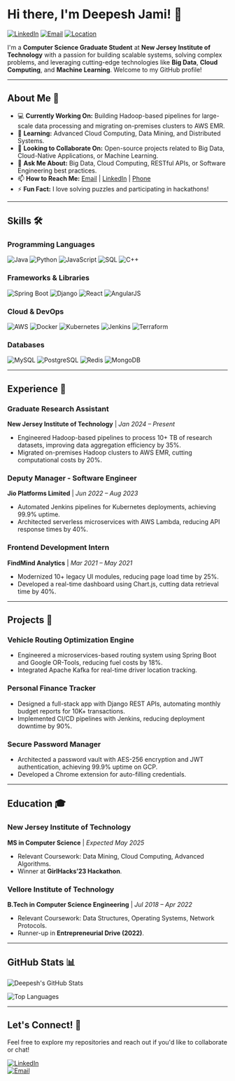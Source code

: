 # Hi there, I'm Deepesh Jami! 👋

[![LinkedIn](https://img.shields.io/badge/LinkedIn-Connect-blue)](https://linkedin.com/in/deepeshjami)
[![Email](https://img.shields.io/badge/Email-Reach%20Out-red)](mailto:deepesh.jami.2000@gmail.com)
[![Location](https://img.shields.io/badge/Location-Jersey%20City,%20NJ-green)](https://www.google.com/maps/place/Jersey+City,+NJ)

I'm a **Computer Science Graduate Student** at **New Jersey Institute of Technology** with a passion for building scalable systems, solving complex problems, and leveraging cutting-edge technologies like **Big Data**, **Cloud Computing**, and **Machine Learning**. Welcome to my GitHub profile!

---

## **About Me** 🚀

- 💻 **Currently Working On:** Building Hadoop-based pipelines for large-scale data processing and migrating on-premises clusters to AWS EMR.
- 🌱 **Learning:** Advanced Cloud Computing, Data Mining, and Distributed Systems.
- 👯 **Looking to Collaborate On:** Open-source projects related to Big Data, Cloud-Native Applications, or Machine Learning.
- 💬 **Ask Me About:** Big Data, Cloud Computing, RESTful APIs, or Software Engineering best practices.
- 📫 **How to Reach Me:** [Email](mailto:deepesh.jami.2000@gmail.com) | [LinkedIn](https://linkedin.com/in/deepeshjami) | [Phone](tel:+1201369621)
- ⚡ **Fun Fact:** I love solving puzzles and participating in hackathons!

---

## **Skills** 🛠️

### **Programming Languages**
![Java](https://img.shields.io/badge/Java-ED8B00?style=for-the-badge&logo=java&logoColor=white)
![Python](https://img.shields.io/badge/Python-3776AB?style=for-the-badge&logo=python&logoColor=white)
![JavaScript](https://img.shields.io/badge/JavaScript-F7DF1E?style=for-the-badge&logo=javascript&logoColor=black)
![SQL](https://img.shields.io/badge/SQL-4479A1?style=for-the-badge&logo=mysql&logoColor=white)
![C++](https://img.shields.io/badge/C++-00599C?style=for-the-badge&logo=c%2B%2B&logoColor=white)

### **Frameworks & Libraries**
![Spring Boot](https://img.shields.io/badge/Spring_Boot-6DB33F?style=for-the-badge&logo=spring&logoColor=white)
![Django](https://img.shields.io/badge/Django-092E20?style=for-the-badge&logo=django&logoColor=white)
![React](https://img.shields.io/badge/React-61DAFB?style=for-the-badge&logo=react&logoColor=black)
![AngularJS](https://img.shields.io/badge/AngularJS-DD0031?style=for-the-badge&logo=angularjs&logoColor=white)

### **Cloud & DevOps**
![AWS](https://img.shields.io/badge/AWS-232F3E?style=for-the-badge&logo=amazon-aws&logoColor=white)
![Docker](https://img.shields.io/badge/Docker-2496ED?style=for-the-badge&logo=docker&logoColor=white)
![Kubernetes](https://img.shields.io/badge/Kubernetes-326CE5?style=for-the-badge&logo=kubernetes&logoColor=white)
![Jenkins](https://img.shields.io/badge/Jenkins-D24939?style=for-the-badge&logo=jenkins&logoColor=white)
![Terraform](https://img.shields.io/badge/Terraform-623CE4?style=for-the-badge&logo=terraform&logoColor=white)

### **Databases**
![MySQL](https://img.shields.io/badge/MySQL-4479A1?style=for-the-badge&logo=mysql&logoColor=white)
![PostgreSQL](https://img.shields.io/badge/PostgreSQL-4169E1?style=for-the-badge&logo=postgresql&logoColor=white)
![Redis](https://img.shields.io/badge/Redis-DC382D?style=for-the-badge&logo=redis&logoColor=white)
![MongoDB](https://img.shields.io/badge/MongoDB-47A248?style=for-the-badge&logo=mongodb&logoColor=white)

---

## **Experience** 💼

### **Graduate Research Assistant**  
**New Jersey Institute of Technology** | *Jan 2024 – Present*  
- Engineered Hadoop-based pipelines to process 10+ TB of research datasets, improving data aggregation efficiency by 35%.  
- Migrated on-premises Hadoop clusters to AWS EMR, cutting computational costs by 20%.  

### **Deputy Manager - Software Engineer**  
**Jio Platforms Limited** | *Jun 2022 – Aug 2023*  
- Automated Jenkins pipelines for Kubernetes deployments, achieving 99.9% uptime.  
- Architected serverless microservices with AWS Lambda, reducing API response times by 40%.  

### **Frontend Development Intern**  
**FindMind Analytics** | *Mar 2021 – May 2021*  
- Modernized 10+ legacy UI modules, reducing page load time by 25%.  
- Developed a real-time dashboard using Chart.js, cutting data retrieval time by 40%.  

---

## **Projects** 🚀

### **Vehicle Routing Optimization Engine**  
- Engineered a microservices-based routing system using Spring Boot and Google OR-Tools, reducing fuel costs by 18%.  
- Integrated Apache Kafka for real-time driver location tracking.  

### **Personal Finance Tracker**  
- Designed a full-stack app with Django REST APIs, automating monthly budget reports for 10K+ transactions.  
- Implemented CI/CD pipelines with Jenkins, reducing deployment downtime by 90%.  

### **Secure Password Manager**  
- Architected a password vault with AES-256 encryption and JWT authentication, achieving 99.9% uptime on GCP.  
- Developed a Chrome extension for auto-filling credentials.  

---

## **Education** 🎓

### **New Jersey Institute of Technology**  
**MS in Computer Science** | *Expected May 2025*  
- Relevant Coursework: Data Mining, Cloud Computing, Advanced Algorithms.  
- Winner at **GirlHacks’23 Hackathon**.  

### **Vellore Institute of Technology**  
**B.Tech in Computer Science Engineering** | *Jul 2018 – Apr 2022*  
- Relevant Coursework: Data Structures, Operating Systems, Network Protocols.  
- Runner-up in **Entrepreneurial Drive (2022)**.  

---

## **GitHub Stats** 📊

![Deepesh's GitHub Stats](https://github-readme-stats.vercel.app/api?username=deepeshjami&show_icons=true&theme=radical)

![Top Languages](https://github-readme-stats.vercel.app/api/top-langs/?username=deepeshjami&layout=compact&theme=radical)

---

## **Let's Connect!** 🤝

Feel free to explore my repositories and reach out if you'd like to collaborate or chat!  

[![LinkedIn](https://img.shields.io/badge/LinkedIn-Connect-blue)](https://linkedin.com/in/deepeshjami)  
[![Email](https://img.shields.io/badge/Email-Reach%20Out-red)](mailto:deepesh.jami.2000@gmail.com)  
